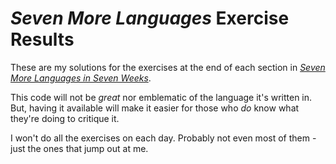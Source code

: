 # _Seven More Languages_ Exercise Results

These are my solutions for the exercises at the end of each section in _[Seven More Languages in Seven Weeks](https://pragprog.com/titles/7lang/seven-more-languages-in-seven-weeks/)_.

This code will not be _great_ nor emblematic of the language it's written in. But, having it available will make it easier for those who _do_ know what they're doing to critique it.

I won't do all the exercises on each day. Probably not even most of them - just the ones that jump out at me.
